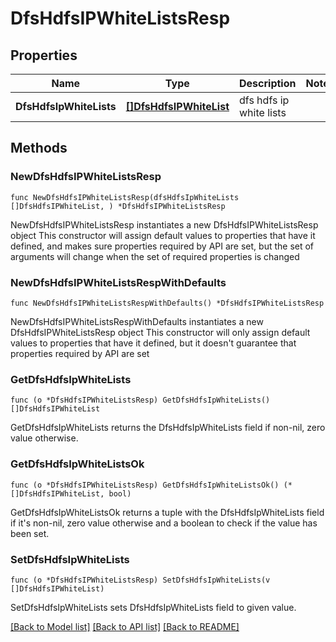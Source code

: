 # DfsHdfsIPWhiteListsResp

## Properties

Name | Type | Description | Notes
------------ | ------------- | ------------- | -------------
**DfsHdfsIpWhiteLists** | [**[]DfsHdfsIPWhiteList**](DfsHdfsIPWhiteList.md) | dfs hdfs ip white lists | 

## Methods

### NewDfsHdfsIPWhiteListsResp

`func NewDfsHdfsIPWhiteListsResp(dfsHdfsIpWhiteLists []DfsHdfsIPWhiteList, ) *DfsHdfsIPWhiteListsResp`

NewDfsHdfsIPWhiteListsResp instantiates a new DfsHdfsIPWhiteListsResp object
This constructor will assign default values to properties that have it defined,
and makes sure properties required by API are set, but the set of arguments
will change when the set of required properties is changed

### NewDfsHdfsIPWhiteListsRespWithDefaults

`func NewDfsHdfsIPWhiteListsRespWithDefaults() *DfsHdfsIPWhiteListsResp`

NewDfsHdfsIPWhiteListsRespWithDefaults instantiates a new DfsHdfsIPWhiteListsResp object
This constructor will only assign default values to properties that have it defined,
but it doesn't guarantee that properties required by API are set

### GetDfsHdfsIpWhiteLists

`func (o *DfsHdfsIPWhiteListsResp) GetDfsHdfsIpWhiteLists() []DfsHdfsIPWhiteList`

GetDfsHdfsIpWhiteLists returns the DfsHdfsIpWhiteLists field if non-nil, zero value otherwise.

### GetDfsHdfsIpWhiteListsOk

`func (o *DfsHdfsIPWhiteListsResp) GetDfsHdfsIpWhiteListsOk() (*[]DfsHdfsIPWhiteList, bool)`

GetDfsHdfsIpWhiteListsOk returns a tuple with the DfsHdfsIpWhiteLists field if it's non-nil, zero value otherwise
and a boolean to check if the value has been set.

### SetDfsHdfsIpWhiteLists

`func (o *DfsHdfsIPWhiteListsResp) SetDfsHdfsIpWhiteLists(v []DfsHdfsIPWhiteList)`

SetDfsHdfsIpWhiteLists sets DfsHdfsIpWhiteLists field to given value.



[[Back to Model list]](../README.md#documentation-for-models) [[Back to API list]](../README.md#documentation-for-api-endpoints) [[Back to README]](../README.md)


